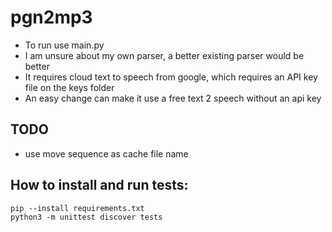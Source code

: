 # pgn2mp3

- To run use main.py
- I am unsure about my own parser, a better existing parser would be better
- It requires cloud text to speech from google, which requires an API key file on the keys folder
- An easy change can make it use a free text 2 speech without an api key

## TODO

- use move sequence as cache file name

## How to install and run tests:

```
pip --install requirements.txt
python3 -m unittest discover tests
```